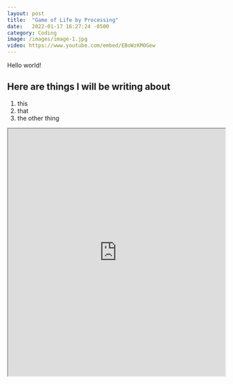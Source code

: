```yaml
---
layout: post
title:  "Game of Life by Processing"
date:   2022-01-17 16:27:24 -0500
category: Coding
image: /images/image-1.jpg
video: https://www.youtube.com/embed/EBoWzKMOGew
---
```

Hello world!

## Here are things I will be writing about
1. this
2. that
3. the other thing

<iframe width="100%" height="574"
      src="https://www.youtube.com/embed/EBoWzKMOGew">
    </iframe>